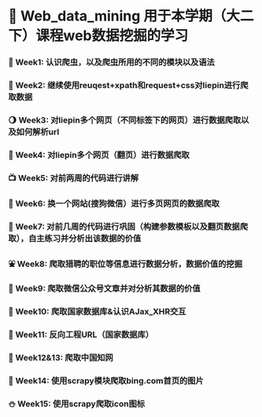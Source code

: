 # :ocean: Web_data_mining  用于本学期（大二下）课程web数据挖掘的学习
### :hatching_chick: Week1: 认识爬虫，以及爬虫所用的不同的模块以及语法
### :blossom: Week2: 继续使用reuqest+xpath和request+css对liepin进行爬取数据
### :waning_gibbous_moon: Week3: 对liepin多个网页（不同标签下的网页）进行数据爬取以及如何解析url
### :ghost: Week4: 对liepin多个网页（翻页）进行数据爬取
### :tv: Week5: 对前两周的代码进行讲解
### :shaved_ice: Week6: 换一个网站(搜狗微信）进行多页网页的数据爬取
### :gun: Week7: 对前几周的代码进行巩固（构建参数模板以及翻页数据爬取），自主练习并分析出该数据的价值
### :fountain: Week8: 爬取猎聘的职位等信息进行数据分析，数据价值的挖掘
### :blossom: Week9: 爬取微信公众号文章并对分析其数据的价值
### :cake: Week10: 爬取国家数据库&认识AJax_XHR交互
### :sushi: Week11: 反向工程URL（国家数据库）
### :milky_way: Week12&13: 爬取中国知网
### :ear_of_rice: Week14: 使用scrapy模块爬取bing.com首页的图片
### :snowman: Week15: 使用scrapy爬取icon图标

